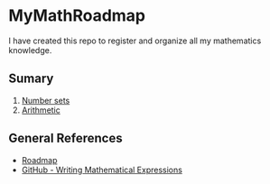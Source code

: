 # MyMathRoadmap

I have created this repo to register and organize all my mathematics knowledge.

## Sumary

1. [Number sets](./content/1_number_sets/README.md)
1. [Arithmetic](./content/2_arithmetic/README.md)

## General References

* [Roadmap](https://youtu.be/OmJ-4B-mS-Y?si=cGKzIWg_A7UQgn7k)
* [GitHub - Writing Mathematical Expressions](https://docs.github.com/en/get-started/writing-on-github/working-with-advanced-formatting/writing-mathematical-expressions)